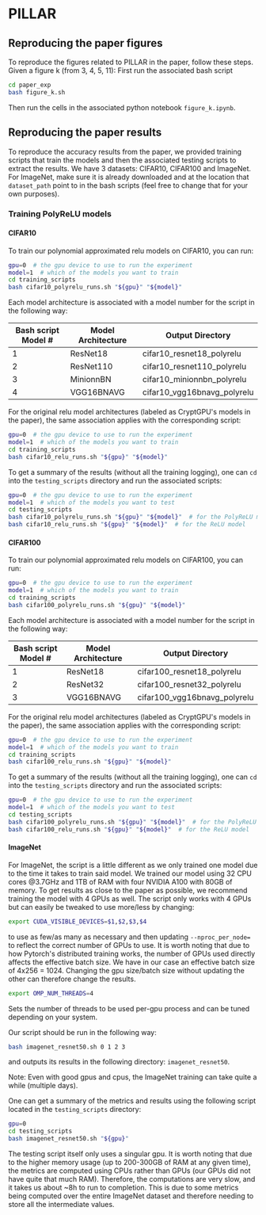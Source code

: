 # PILLAR

## Reproducing the paper figures

To reproduce the figures related to PILLAR in the paper, follow these steps. Given a figure k (from 3, 4, 5, 11):
First run the associated bash script

```bash
cd paper_exp
bash figure_k.sh
```

Then run the cells in the associated python notebook <code>figure_k.ipynb</code>.

## Reproducing the paper results

To reproduce the accuracy results from the paper, we provided training scripts that train the models and then the 
associated testing scripts to extract the results.
We have 3 datasets: CIFAR10, CIFAR100 and ImageNet. For ImageNet, make sure it is already downloaded and at the location
that <code>dataset_path</code> point to in the bash scripts (feel free to change that for your own purposes).

### Training PolyReLU models
#### CIFAR10

To train our polynomial approximated relu models on CIFAR10, you can run:

```bash
gpu=0  # the gpu device to use to run the experiment
model=1  # which of the models you want to train
cd training_scripts
bash cifar10_polyrelu_runs.sh "${gpu}" "${model}"
```

Each model architecture is associated with a model number for the script in the following way:

| Bash script Model # | Model Architecture | Output Directory            |
|---------------------|--------------------|-----------------------------|
| 1                   | ResNet18           | cifar10_resnet18_polyrelu   |
| 2                   | ResNet110          | cifar10_resnet110_polyrelu  |
| 3                   | MinionnBN          | cifar10_minionnbn_polyrelu  |
| 4                   | VGG16BNAVG         | cifar10_vgg16bnavg_polyrelu |

For the original relu model architectures (labeled as CryptGPU's models in the paper), the same association applies 
with the corresponding script:

```bash
gpu=0  # the gpu device to use to run the experiment
model=1  # which of the models you want to train
cd training_scripts
bash cifar10_relu_runs.sh "${gpu}" "${model}"
```

To get a summary of the results (without all the training logging), one can <code>cd</code> into the
<code>testing_scripts</code> directory and run the associated scripts:

```bash
gpu=0  # the gpu device to use to run the experiment
model=1  # which of the models you want to test
cd testing_scripts
bash cifar10_polyrelu_runs.sh "${gpu}" "${model}"  # for the PolyReLU model
bash cifar10_relu_runs.sh "${gpu}" "${model}"  # for the ReLU model
```

#### CIFAR100

To train our polynomial approximated relu models on CIFAR100, you can run:

```bash
gpu=0  # the gpu device to use to run the experiment
model=1  # which of the models you want to train
cd training_scripts
bash cifar100_polyrelu_runs.sh "${gpu}" "${model}"
```

Each model architecture is associated with a model number for the script in the following way:

| Bash script Model # | Model Architecture | Output Directory             |
|---------------------|--------------------|------------------------------|
| 1                   | ResNet18           | cifar100_resnet18_polyrelu   |
| 2                   | ResNet32           | cifar100_resnet32_polyrelu   |
| 3                   | VGG16BNAVG         | cifar100_vgg16bnavg_polyrelu |


For the original relu model architectures (labeled as CryptGPU's models in the paper), the same association applies 
with the corresponding script:

```bash
gpu=0  # the gpu device to use to run the experiment
model=1  # which of the models you want to train
cd training_scripts
bash cifar100_relu_runs.sh "${gpu}" "${model}"
```

To get a summary of the results (without all the training logging), one can <code>cd</code> into the
<code>testing_scripts</code> directory and run the associated scripts:

```bash
gpu=0  # the gpu device to use to run the experiment
model=1  # which of the models you want to test
cd testing_scripts
bash cifar100_polyrelu_runs.sh "${gpu}" "${model}"  # for the PolyReLU model
bash cifar100_relu_runs.sh "${gpu}" "${model}"  # for the ReLU model
```


#### ImageNet

For ImageNet, the script is a little different as we only trained one model due to the time it takes to train said model.
We trained our model using 32 CPU cores @3.7GHz and 1TB of RAM with four NVIDIA A100 with 80GB of memory. To get results
as close to the paper as possible, we recommend training the model with 4 GPUs as well. The script only works with 4 
GPUs but can easily be tweaked to use more/less by changing:

```bash
export CUDA_VISIBLE_DEVICES=$1,$2,$3,$4
```

to use as few/as many as necessary and then updating <code>--nproc_per_node=</code> to reflect the correct number of 
GPUs to use.
It is worth noting that due to how Pytorch's distributed training works, the number of GPUs used directly affects the 
effective batch size. We have in our case an effective batch size of 4x256 = 1024. Changing the gpu size/batch size 
without updating the other can therefore change the results.

```bash
export OMP_NUM_THREADS=4
```
Sets the number of threads to be used per-gpu process and can be tuned depending on your system.

Our script should be run in the following way:

```bash
bash imagenet_resnet50.sh 0 1 2 3
```

and outputs its results in the following directory: <code>imagenet_resnet50</code>.

Note: Even with good gpus and cpus, the ImageNet training can take quite a while (multiple days).

One can get a summary of the metrics and results using the following script located in the <code>testing_scripts</code>
directory:

```bash
gpu=0
cd testing_scripts
bash imagenet_resnet50.sh "${gpu}"
```

The testing script itself only uses a singular gpu. It is worth noting that due to the higher memory usage (up to 
200-300GB of RAM at any given time), the metrics are computed using CPUs rather than GPUs (our GPUs did not have quite
that much RAM). Therefore, the computations are very slow, and it takes us about ~8h to run to completion. This is due
to some  metrics being computed over the entire ImageNet dataset and therefore needing to store all the 
intermediate values.